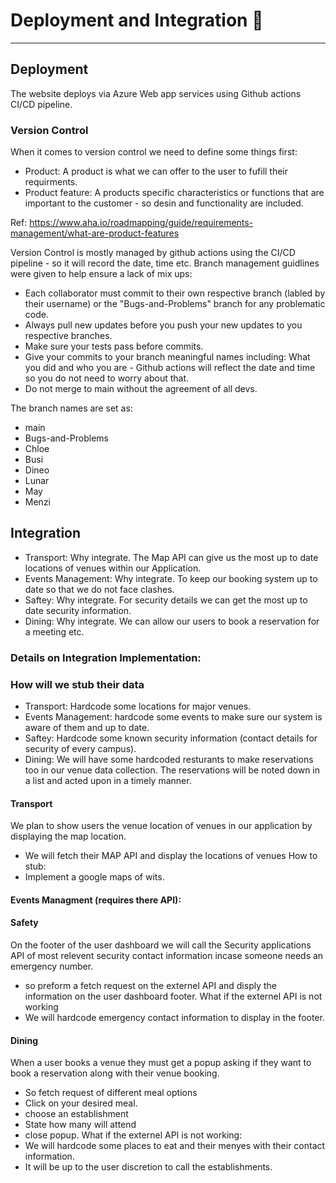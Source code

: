 

# Deployment and Integration :rocket:

---

## Deployment

The website deploys via Azure Web app services using Github actions CI/CD pipeline.

### Version Control

When it comes to version control we need to define some things first:

- Product: A product is what we can offer to the user to fufill their requirments.
- Product feature: A products specific characteristics or functions that are important to the customer - so desin and functionality are included.

Ref: https://www.aha.io/roadmapping/guide/requirements-management/what-are-product-features

Version Control is mostly managed by github actions using the CI/CD pipeline - so it will record the date, time etc.
Branch management guidlines were given to help ensure a lack of mix ups:

- Each collaborator must commit to their own respective branch (labled by their username) or the "Bugs-and-Problems" branch for any problematic code.
- Always pull new updates before you push your new updates to you respective branches.
- Make sure your tests pass before commits.
- Give your commits to your branch meaningful names including: What you did and who you are - Github actions will reflect the date and time so you do not need to worry about that.
- Do not merge to main without the agreement of all devs.

The branch names are set as:

- main
- Bugs-and-Problems
- Chloe
- Busi
- Dineo
- Lunar
- May
- Menzi

## Integration

- Transport: Why integrate. The Map API can give us the most up to date locations of venues within our Application.
- Events Management: Why integrate. To keep our booking system up to date so that we do not face clashes.
- Saftey: Why integrate. For security details we can get the most up to date security information.
- Dining: Why integrate. We can allow our users to book a reservation for a meeting etc.

### Details on Integration Implementation:
### How will we stub their data

- Transport: Hardcode some locations for major venues.
- Events Management: hardcode some events to make sure our system is aware of them and up to date.
- Saftey: Hardcode some known security information (contact details for security of every campus).
- Dining: We will have some hardcoded resturants to make reservations too in our venue data collection. The reservations will be noted down in a list and acted upon in a timely manner.
  
#### Transport
We plan to show users the venue location of venues in our application by displaying the map location.
- We will fetch their MAP API and display the locations of venues
How to stub:
- Implement a google maps of wits.

#### Events Managment (requires there API):

#### Safety
On the footer of the user dashboard we will call the Security applications API of most relevent security contact information incase someone needs an emergency number. 
- so preform a fetch request on the externel API and disply the information on the user dashboard footer.
What if the externel API is not working
- We will hardcode emergency contact information to display in the footer.

#### Dining
When a user books a venue they must get a popup asking if they want to book a reservation along with their venue booking. 
- So fetch request of different meal options
- Click on your desired meal.
- choose an establishment
- State how many will attend
- close popup.
What if the externel API is not working:
- We will hardcode some places to eat and their menyes with their contact information.
- It will be up to the user discretion to call the establishments.
